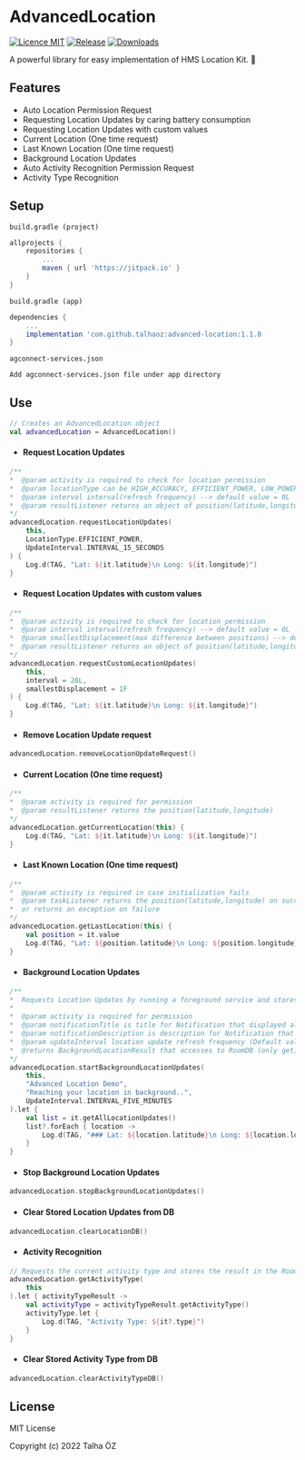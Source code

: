 # AdvancedLocation

[![Licence MIT](https://img.shields.io/badge/licence-MIT-blue.svg)](https://github.com/talhaoz/advanced-location/blob/dev/LICENCE)
[![Release](https://jitpack.io/v/talhaoz/advanced-location.svg)](https://jitpack.io/#talhaoz/advanced-location)
[![Downloads](https://jitpack.io/v/talhaoz/advanced-location/month.svg)](#download)

A powerful library for easy implementation of HMS Location Kit. 💙

## Features
- Auto Location Permission Request
- Requesting Location Updates by caring battery consumption
- Requesting Location Updates with custom values
- Current Location (One time request)
- Last Known Location (One time request)
- Background Location Updates
- Auto Activity Recognition Permission Request
- Activity Type Recognition

## Setup

`build.gradle (project)`

```gradle
allprojects {
    repositories {
        ...
        maven { url 'https://jitpack.io' }
    }
}
```

`build.gradle (app)`

```gradle
dependencies {
    ...
    implementation 'com.github.talhaoz:advanced-location:1.1.0
}
```

`agconnect-services.json`

```app
Add agconnect-services.json file under app directory
```

## Use

```kotlin
// Creates an AdvancedLocation object
val advancedLocation = AdvancedLocation() 
```
- #### Request Location Updates
```kotlin
/**
*  @param activity is required to check for location permission
*  @param locationType can be HIGH_ACCURACY, EFFICIENT_POWER, LOW_POWER or PASSIVE
*  @param interval interval(refresh frequency) --> default value = 0L
*  @param resultListener returns an object of position(latitude,longitude)
*/
advancedLocation.requestLocationUpdates(
    this,
    LocationType.EFFICIENT_POWER,
    UpdateInterval.INTERVAL_15_SECONDS
) {
    Log.d(TAG, "Lat: ${it.latitude}\n Long: ${it.longitude}")
}
```
- #### Request Location Updates with custom values
```kotlin
/**
*  @param activity is required to check for location permission
*  @param interval interval(refresh frequency) --> default value = 0L
*  @param smallestDisplacement(max difference between positions) --> default value = 0F
*  @param resultListener returns an object of position(latitude,longitude)
*/
advancedLocation.requestCustomLocationUpdates(
    this,
    interval = 20L,
    smallestDisplacement = 1F
) {
    Log.d(TAG, "Lat: ${it.latitude}\n Long: ${it.longitude}")
}
```
- #### Remove Location Update request
```kotlin
advancedLocation.removeLocationUpdateRequest()
```
- #### Current Location (One time request)
```kotlin
/**
*  @param activity is required for permission
*  @param resultListener returns the position(latitude,longitude)
*/
advancedLocation.getCurrentLocation(this) {
    Log.d(TAG, "Lat: ${it.latitude}\n Long: ${it.longitude}")
}
```

- #### Last Known Location (One time request)
```kotlin
/**
*  @param activity is required in case initialization fails
*  @param taskListener returns the position(latitude,longitude) on success
*  or returns an exception on failure
*/
advancedLocation.getLastLocation(this) {
    val position = it.value
    Log.d(TAG, "Lat: ${position.latitude}\n Long: ${position.longitude}")
}
```

- #### Background Location Updates
```kotlin
/**
*  Requests Location Updates by running a foreground service and stores them in the Room DB (including old locations)
*
*  @param activity is required for permission
*  @param notificationTitle is title for Notification that displayed along with foreground service (if Empty app name will be displayed)
*  @param notificationDescription is description for Notification that displayed along with foreground service(if Empty default desc will be displayed)
*  @param updateInterval location update refresh frequency (Default value = 5 mins)
*  @returns BackgroundLocationResult that accesses to RoomDB (only get)
*/
advancedLocation.startBackgroundLocationUpdates(
    this,
    "Advanced Location Demo",
    "Reaching your location in background..",
    UpdateInterval.INTERVAL_FIVE_MINUTES
).let {
    val list = it.getAllLocationUpdates()
    list?.forEach { location ->
        Log.d(TAG, "### Lat: ${location.latitude}\n Long: ${location.longitude}")
    }
}
```
- #### Stop Background Location Updates
```kotlin
advancedLocation.stopBackgroundLocationUpdates()
```
- #### Clear Stored Location Updates from DB
```kotlin
advancedLocation.clearLocationDB()
```
- #### Activity Recognition
```kotlin
// Requests the current activity type and stores the result in the Room DB
advancedLocation.getActivityType(
    this
).let { activityTypeResult ->
    val activityType = activityTypeResult.getActivityType()
    activityType.let {
        Log.d(TAG, "Activity Type: ${it?.type}")
    }
}
```
- #### Clear Stored Activity Type from DB
```kotlin
advancedLocation.clearActivityTypeDB()
```
  

## License

MIT License

Copyright (c) 2022 Talha ÖZ

